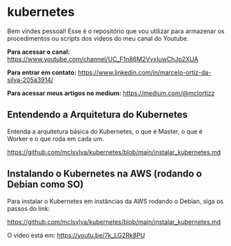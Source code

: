 # kubernetes

Bem vindes pessoal! Esse é o repositório que vou utilizar para armazenar os procedimentos ou scripts dos vídeos do meu canal do Youtube.

__Para acessar o canal:__ https://www.youtube.com/channel/UC_F1n86M2VyxIuwChJp2XUA

__Para entrar em contato:__ https://www.linkedin.com/in/marcelo-ortiz-da-silva-205a3914/

__Para acessar meus artigos no medium:__ https://medium.com/@mclortizz

## Entendendo a Arquitetura do Kubernetes

Entenda a arquitetura básica do Kubernetes, o que é Master, o que é Worker e o que roda em cada um.

https://github.com/mclsylva/kubernetes/blob/main/instalar_kubernetes.md

## Instalando o Kubernetes na AWS (rodando o Debian como SO)

Para instalar o Kubernetes em instâncias da AWS rodando o Debian, siga os passos do link:

https://github.com/mclsylva/kubernetes/blob/main/instalar_kubernetes.md

O vídeo está em: https://youtu.be/7k_LG2Rk8PU
